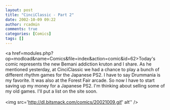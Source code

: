 ```yaml
---
layout: post
title: "CinciClassic - Part 2"
date: 2002-10-09 09:22
author: rcadmin
comments: true
categories: [Comics]
tags: []
---
```

<a href=modules.php?op=modload&name=Comics&file=index&action=comic&id=62>Today's comic</a> represents the new Bemani addiction kruton and I share. As he mentioned yesterday, at CinciClassic we had a chance to play a bunch of different rhythm games for the Japanese PS2. I have to say Drummania is my favorite. It was also at the Forest Fair arcade. So now I have to start saving up my money for a Japanese PS2. I'm thinking about selling some of my old games. I'll put a list on the site soon.<br /><br /><!--more--><img src='http://dl.bitsmack.com/comics/20021009.gif' alt'' />
